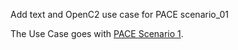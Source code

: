Add text and OpenC2 use case for PACE scenario_01

The Use Case goes with
[PACE Scenario 1](../../By_Example/Scenario_01.md).

